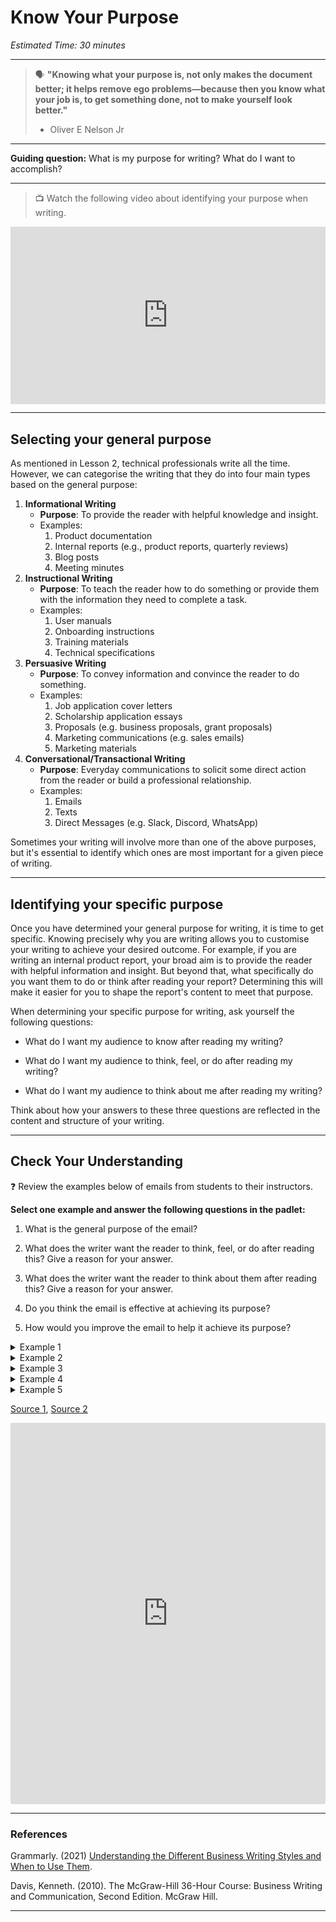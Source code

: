 # Know Your Purpose

*Estimated Time: 30 minutes*

---

> 🗣 **"Knowing what your purpose is, not only makes the document better; it helps remove ego problems—because then you know what your job is, to get something done, not to make yourself look better."**
>
> - Oliver E Nelson Jr

---

**Guiding question:** What is my purpose for writing? What do I want to accomplish?

---

> 📺 Watch the following video about identifying your purpose when writing.

<div style="position: relative; padding-bottom: 56.25%; height: 0;"><iframe src="https://www.youtube.com/embed/_52pATmhcxk" title="YouTube video player" frameborder="0" allow="accelerometer; autoplay; clipboard-write; encrypted-media; gyroscope; picture-in-picture" allowfullscreen style="position: absolute; top: 0; left: 0; width: 100%; height: 100%;"></iframe></div>

---

## Selecting your general purpose

As mentioned in Lesson 2, technical professionals write all the time. However, we can categorise the writing that they do into four main types based on the general purpose: 

1. **Informational Writing**
    - **Purpose**: To provide the reader with helpful knowledge and insight.
    - Examples:
        1. Product documentation
        2. Internal reports (e.g., product reports, quarterly reviews)
        3. Blog posts
        4. Meeting minutes
2. **Instructional Writing**
    - **Purpose**: To teach the reader how to do something or provide them with the information they need to complete a task.
    - Examples:
        1. User manuals
        2. Onboarding instructions
        3. Training materials
        4. Technical specifications
3. **Persuasive Writing**
    - **Purpose**: To convey information and convince the reader to do something.
    - Examples:
        1. Job application cover letters
        2. Scholarship application essays
        3. Proposals (e.g. business proposals, grant proposals)
        4. Marketing communications (e.g. sales emails)
        5. Marketing materials
4. **Conversational/Transactional Writing**
    - **Purpose**: Everyday communications to solicit some direct action from the reader or build a professional relationship.
    - Examples:
        1. Emails
        2. Texts
        3. Direct Messages (e.g. Slack, Discord, WhatsApp)

Sometimes your writing will involve more than one of the above purposes, but it's essential to identify which ones are most important for a given piece of writing. 

---

## Identifying your specific purpose

Once you have determined your general purpose for writing, it is time to get specific. Knowing precisely why you are writing allows you to customise your writing to achieve your desired outcome. For example, if you are writing an internal product report, your broad aim is to provide the reader with helpful information and insight. But beyond that, what specifically do you want them to do or think after reading your report? Determining this will make it easier for you to shape the report's content to meet that purpose.

When determining your specific purpose for writing, ask yourself the following questions:

- What do I want my audience to know after reading my writing?

- What do I want my audience to think, feel, or do after reading my writing?

- What do I want my audience to think about me after reading my writing?

Think about how your answers to these three questions are reflected in the content and structure of your writing.

---

## Check Your Understanding

<aside>
❓ Review the examples below of emails from students to their instructors.
 
**Select one example and answer the following questions in the padlet:**

1) What is the general purpose of the email?

2) What does the writer want the reader to think, feel, or do after reading this? Give a reason for your answer.

3) What does the writer want the reader to think about them after reading this? Give a reason for your answer.

4) Do you think the email is effective at achieving its purpose?
    
5) How would you improve the email to help it achieve its purpose?

</aside>

<details>
    <summary> Example 1 </summary>
    
Subject Line: My grade
    
Mr. XXX,
    
Why did you give me an F? I attended most of the classes and at least tried to understand the materials. I think I deserved at least a passing grade. I studied hard for the exam in hopes that I would at least pass the class. Now I am behind another 2 semesters because I have to retake this class and then take Managerial Acct. Can you please reconsider? Hope to hear from you soon.

Thanks, George
    
</details>

<details>
    <summary> Example 2 </summary>

Subject Line: Heyyy!!

Ms. W!!!!

Wazzup? girl tell me what we have to do for Friday bcuz I take 3 claeses and wrk 15 hrs/wk and I dont have time 2 git to a comupter to look n e thing upI rlly like your cls bcuz your funny well let me know cuz im a rlly gd stdt and need a A in you're cls.
    
</details>


<details>
    <summary> Example 3 </summary>
    
Subject Line: [None]

what’s up sherry

i left my test in the back of the classroom. i was hoping you could pick it up and give me comments on it and also maybe make a study schedule for me so i know how to improve. i know ur busy so thanks
    
</details>


<details>
    <summary> Example 4 </summary>
    
Subject Line: assignment

I Submitted my papewr on time, but I forgot to check the in text citation and submitted a copy with them all messed up, anyway I resubmitted it today to fix this, but i know that’ late, so just letting you know the paper part was in on time, but the in text citation was not.

</details>

<details>
    <summary> Example 5 </summary>
    
Subject Line: hi

can u tell me how to do number 4 on the problem set. i no u went over it in class but i have had a VERY LONG week lol tests ha ha ha and i lost my notes. pleeease help

</details>

[Source 1](http://teachingcollegeenglish.com/2009/07/26/examples-of-poor-email/), [Source 2](https://scienceblogs.com/sciencewoman/2008/02/21/unprofessional-emails-from-stu)


<div style="border:1px solid rgba(0,0,0,0.1);border-radius:2px;box-sizing:border-box;overflow:hidden;position:relative;width:100%;background:#F4F4F4"><iframe src="https://padlet.com/curriculumpad/tjn69beuasvib0fx" frameborder="0" allow="camera;microphone;geolocation" style="width:100%;height:608px;display:block;padding:0;margin:0"></iframe></div>

---

### References

Grammarly. (2021) [Understanding the Different Business Writing Styles and When to Use Them](https://www.grammarly.com/business/learn/business-writing-style/). 

Davis, Kenneth. (2010). The McGraw-Hill 36-Hour Course: Business Writing and Communication, Second Edition. McGraw Hill.

---
